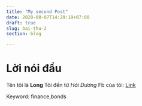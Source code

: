 ```yaml
---
title: "My second Post"
date: 2020-08-07T14:29:19+07:00
draft: true
slug: bai-thu-2
section: blog

---
```

# Lời nói đầu #
Tên tôi là **Long** Tôi đến từ _Hải Dương_
Fb của tôi: [Link](fb.com/longvd)




Keyword: finance,bonds
